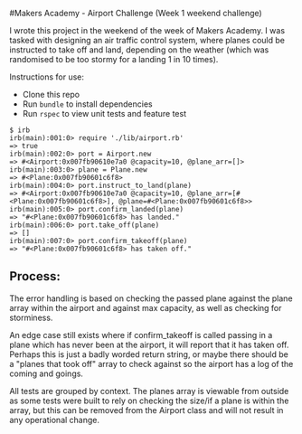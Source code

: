 #Makers Academy - Airport Challenge (Week 1 weekend challenge)

I wrote this project in the weekend of the week of Makers Academy. I was tasked with designing an air traffic control system, where planes could be instructed to take off and land, depending on the weather (which was randomised to be too stormy for a landing 1 in 10 times).

Instructions for use:
- Clone this repo
- Run ```bundle``` to install dependencies
- Run ```rspec``` to view unit tests and feature test

```
$ irb
irb(main):001:0> require './lib/airport.rb'
=> true
irb(main):002:0> port = Airport.new
=> #<Airport:0x007fb90610e7a0 @capacity=10, @plane_arr=[]>
irb(main):003:0> plane = Plane.new
=> #<Plane:0x007fb90601c6f8>
irb(main):004:0> port.instruct_to_land(plane)
=> #<Airport:0x007fb90610e7a0 @capacity=10, @plane_arr=[#<Plane:0x007fb90601c6f8>], @plane=#<Plane:0x007fb90601c6f8>>
irb(main):005:0> port.confirm_landed(plane)
=> "#<Plane:0x007fb90601c6f8> has landed."
irb(main):006:0> port.take_off(plane)
=> []
irb(main):007:0> port.confirm_takeoff(plane)
=> "#<Plane:0x007fb90601c6f8> has taken off."
```



## Process:

The error handling is based on checking the passed plane against the plane array within the airport and against max capacity, as well as checking for storminess.

An edge case still exists where if confirm_takeoff is called passing in a plane which has never been at the airport, it will report that it has taken off. Perhaps this is just a badly worded return string, or maybe there should be a "planes that took off" array to check against so the airport has a log of the coming and goings.

All tests are grouped by context.
The planes array is viewable from outside as some tests were built to rely on checking the size/if a plane is within the array, but this can be removed from the Airport class and will not result in any operational change.
